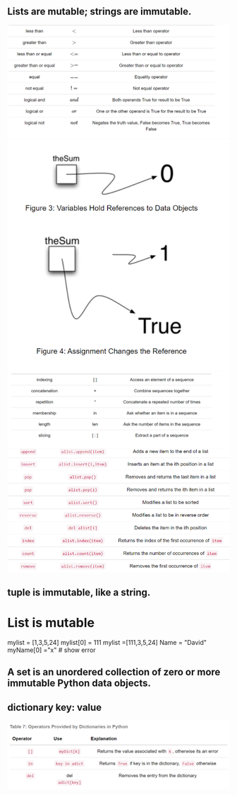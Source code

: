 ## Lists are mutable; strings are immutable.
![alt text](image.png)
![alt text](image-1.png)
![alt text](image-2.png)
![alt text](image-3.png)
## tuple is immutable, like a string.

# List is mutable

mylist = [1,3,5,24]
mylist[0] = 111
mylist =[111,3,5,24]
Name = "David"
myName[0] ="x" # show error

## A set is an unordered collection of zero or more immutable Python data objects.
## dictionary key: value
![alt text](image-4.png)